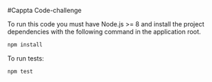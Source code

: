 #Cappta Code-challenge

To run this code you must have Node.js >= 8 and install the project dependencies with the following command in the application root.
```bash
npm install
```



To run tests:
```bash
npm test
```